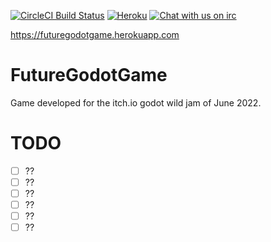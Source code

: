 [![CircleCI Build Status](https://circleci.com/gh/matheusfillipe/Unborn.svg?style=shield)](https://circleci.com/gh/matheusfillipe/Unborn)
[![Heroku](https://heroku-badge.herokuapp.com/?app=Unborn&root=index.php)](https://unborn.herokuapp.com)
[![Chat with us on irc](https://img.shields.io/badge/-IRC-gray?logo=gitter)](https://mangle.ga/irc)

https://futuregodotgame.herokuapp.com

# FutureGodotGame

Game developed for the itch.io godot wild jam of June 2022.


# TODO

- [ ] ??
- [ ] ??
- [ ] ??
- [ ] ??
- [ ] ??
- [ ] ??

